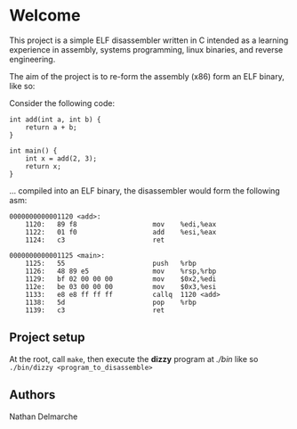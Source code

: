 # Welcome 
This project is a simple ELF disassembler written in C intended as a learning
experience in assembly, systems programming, linux binaries, and reverse 
engineering.

The aim of the project is to re-form the assembly (x86) form an ELF binary, like so:

Consider the following code:
```
int add(int a, int b) {
    return a + b;
}

int main() {
    int x = add(2, 3);
    return x;
}
```
... compiled into an ELF binary, the disassembler would form the following asm:
```
0000000000001120 <add>:
    1120:   89 f8                   mov    %edi,%eax
    1122:   01 f0                   add    %esi,%eax
    1124:   c3                      ret    

0000000000001125 <main>:
    1125:   55                      push   %rbp
    1126:   48 89 e5                mov    %rsp,%rbp
    1129:   bf 02 00 00 00          mov    $0x2,%edi
    112e:   be 03 00 00 00          mov    $0x3,%esi
    1133:   e8 e8 ff ff ff          callq  1120 <add>
    1138:   5d                      pop    %rbp
    1139:   c3                      ret    

```

## Project setup
At the root, call ```make```, then execute the **dizzy** program at *./bin* like so ```./bin/dizzy <program_to_disassemble>```

## Authors
Nathan Delmarche
